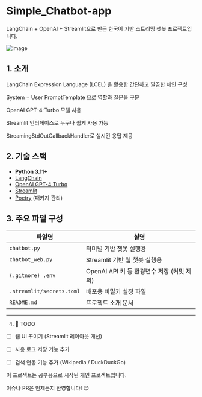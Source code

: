 # Simple_Chatbot-app

LangChain + OpenAI + Streamlit으로 만든 한국어 기반 스트리밍 챗봇 프로젝트입니다.

![image](https://github.com/user-attachments/assets/a85a43f0-bb95-44f6-bb97-113b9150961b)


## 1. 소개
LangChain Expression Language (LCEL) 을 활용한 간단하고 깔끔한 체인 구성

System + User PromptTemplate 으로 역할과 질문을 구분

OpenAI GPT-4-Turbo 모델 사용

Streamlit 인터페이스로 누구나 쉽게 사용 가능

StreamingStdOutCallbackHandler로 실시간 응답 제공


## 2. 기술 스택

- **Python 3.11+**
- [LangChain](https://www.langchain.com/)
- [OpenAI GPT-4 Turbo](https://platform.openai.com/)
- [Streamlit](https://streamlit.io/)
- [Poetry](https://python-poetry.org/) (패키지 관리)



## 3. 주요 파일 구성

| 파일명 | 설명 |
|--------|------|
| `chatbot.py` | 터미널 기반 챗봇 실행용 |
| `chatbot_web.py` | Streamlit 기반 웹 챗봇 실행용 |
| `(.gitnore) .env` | OpenAI API 키 등 환경변수 저장 (커밋 제외) |
| `.streamlit/secrets.toml` | 배포용 비밀키 설정 파일 |
| `README.md` | 프로젝트 소개 문서 |

---

4. 🧸 TODO

- [ ] 웹 UI 꾸미기 (Streamlit 레이아웃 개선)
- [ ] 사용 로그 저장 기능 추가
- [ ] 검색 연동 기능 추가 (Wikipedia / DuckDuckGo)


이 프로젝트는 공부용으로 시작된 개인 프로젝트입니다.

이슈나 PR은 언제든지 환영합니다! 😊

